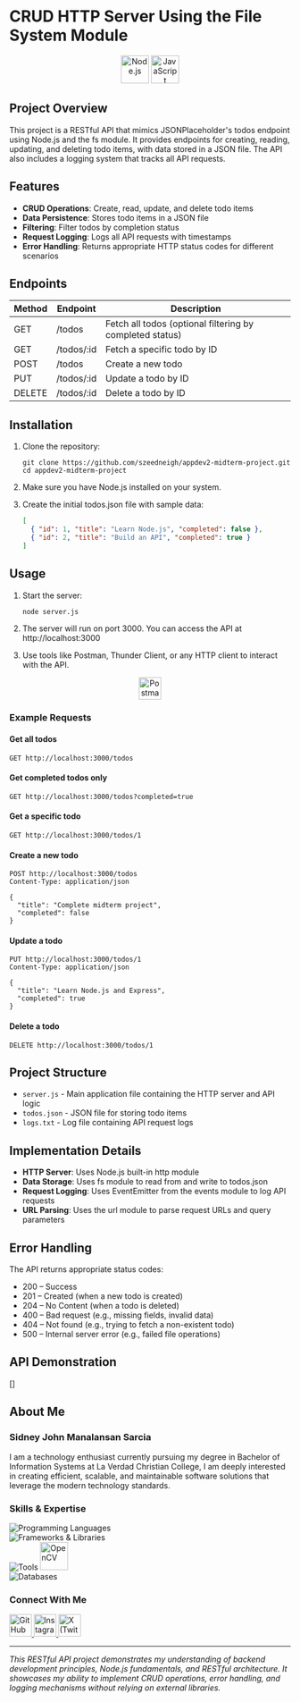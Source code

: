 #  CRUD HTTP Server Using the File System Module

<div align="center">
  <img src="https://skillicons.dev/icons?i=nodejs" alt="Node.js" height="50" />
  <img src="https://skillicons.dev/icons?i=js" alt="JavaScript" height="50" />
</div>

## Project Overview

This project is a RESTful API that mimics JSONPlaceholder's todos endpoint using Node.js and the fs module. It provides endpoints for creating, reading, updating, and deleting todo items, with data stored in a JSON file. The API also includes a logging system that tracks all API requests.

## Features

- **CRUD Operations**: Create, read, update, and delete todo items
- **Data Persistence**: Stores todo items in a JSON file
- **Filtering**: Filter todos by completion status
- **Request Logging**: Logs all API requests with timestamps
- **Error Handling**: Returns appropriate HTTP status codes for different scenarios

## Endpoints

| Method | Endpoint | Description |
|--------|----------|-------------|
| GET | /todos | Fetch all todos (optional filtering by completed status) |
| GET | /todos/:id | Fetch a specific todo by ID |
| POST | /todos | Create a new todo |
| PUT | /todos/:id | Update a todo by ID |
| DELETE | /todos/:id | Delete a todo by ID |

## Installation

1. Clone the repository:
   ```
   git clone https://github.com/szeedneigh/appdev2-midterm-project.git
   cd appdev2-midterm-project
   ```

2. Make sure you have Node.js installed on your system.

3. Create the initial todos.json file with sample data:
   ```json
   [
     { "id": 1, "title": "Learn Node.js", "completed": false },
     { "id": 2, "title": "Build an API", "completed": true }
   ]
   ```

## Usage

1. Start the server:
   ```
   node server.js
   ```

2. The server will run on port 3000. You can access the API at http://localhost:3000

3. Use tools like Postman, Thunder Client, or any HTTP client to interact with the API.

<div align="center">
  <img src="https://skillicons.dev/icons?i=postman" alt="Postman" height="40" />
</div>

### Example Requests

#### Get all todos
```
GET http://localhost:3000/todos
```

#### Get completed todos only
```
GET http://localhost:3000/todos?completed=true
```

#### Get a specific todo
```
GET http://localhost:3000/todos/1
```

#### Create a new todo
```
POST http://localhost:3000/todos
Content-Type: application/json

{
  "title": "Complete midterm project",
  "completed": false
}
```

#### Update a todo
```
PUT http://localhost:3000/todos/1
Content-Type: application/json

{
  "title": "Learn Node.js and Express",
  "completed": true
}
```

#### Delete a todo
```
DELETE http://localhost:3000/todos/1
```

## Project Structure

- `server.js` - Main application file containing the HTTP server and API logic
- `todos.json` - JSON file for storing todo items
- `logs.txt` - Log file containing API request logs

## Implementation Details

- **HTTP Server**: Uses Node.js built-in http module
- **Data Storage**: Uses fs module to read from and write to todos.json
- **Request Logging**: Uses EventEmitter from the events module to log API requests
- **URL Parsing**: Uses the url module to parse request URLs and query parameters

## Error Handling

The API returns appropriate status codes:
- 200 – Success
- 201 – Created (when a new todo is created)
- 204 – No Content (when a todo is deleted)
- 400 – Bad request (e.g., missing fields, invalid data)
- 404 – Not found (e.g., trying to fetch a non-existent todo)
- 500 – Internal server error (e.g., failed file operations)

## API Demonstration

[]

## About Me

### Sidney John Manalansan Sarcia

I am a technology enthusiast currently pursuing my degree in Bachelor of Information Systems at La Verdad Christian College, I am deeply interested in creating efficient, scalable, and maintainable software solutions that leverage the modern technology standards.

### Skills & Expertise
<div>
  <img src="https://skillicons.dev/icons?i=js,ts,python,java,cpp,cs,php" alt="Programming Languages" />
  <br>
  <img src="https://skillicons.dev/icons?i=express,django,flask,nodejs,react,nextjs" alt="Frameworks & Libraries" />
  <br>
  <img src="https://skillicons.dev/icons?i=git,github" alt="Tools" /> 
  <img src="https://opencv.org/wp-content/uploads/2020/07/OpenCV_logo_no_text-1.svg" alt="OpenCV" height="50" />
  <br>
  <img src="https://skillicons.dev/icons?i=mysql,mongodb" alt="Databases" />
</div>

### Connect With Me
<div>
  <a href="https://github.com/szeedneigh">
    <img src="https://skillicons.dev/icons?i=github" alt="GitHub" height="40" />
  </a>
  <a href="https://instagram.com/szeedneigh">
    <img src="https://skillicons.dev/icons?i=instagram" alt="Instagram" height="40" />
  </a>
  <a href="https://x.com/szeedneigh">
    <img src="https://cdn.cdnlogo.com/logos/t/96/twitter-icon.svg" alt="X (Twitter)" height="40" />
  </a>
</div>

---

*This RESTful API project demonstrates my understanding of backend development principles, Node.js fundamentals, and RESTful architecture. It showcases my ability to implement CRUD operations, error handling, and logging mechanisms without relying on external libraries.*